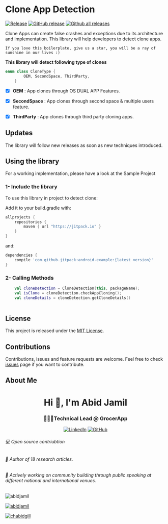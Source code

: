 # Clone App Detection
[![Release](https://jitpack.io/v/abidjamil/CloneAppDetection.svg)](https://jitpack.io/#abidjamil/CloneAppDetection)
[![GitHub release](https://img.shields.io/github/release/abidjamil/CloneAppDetection.svg)](https://GitHub.com/abidjamil/CloneAppDetection/releases/)
[![Github all releases](https://img.shields.io/github/downloads/abidjamil/CloneAppDetection/total.svg)](https://GitHub.com/abidjamil/CloneAppDetection/releases/)

Clone Apps can create false crashes and exceptions due to its architecture and implementation. This library will help developers to detect clone apps.
```
If you love this boilerplate, give us a star, you will be a ray of sunshine in our lives :)
```


**This library will detect following type of clones**
```kotlin
enum class CloneType {
        OEM, SecondSpace, ThirdParty,
    }
```
- [x] **OEM** : App clones through OS DUAL APP Features.
- [x] **SecondSpace** : App clones through second space & multiple users feature.
- [x] **ThirdParty** : App clones through third party cloning apps.


## Updates

The library will follow new releases as soon as new techniques introduced.


## Using the library
For a working implementation, please have a look at the Sample Project

### 1- Include the library
To use this library in project to detect clone:

Add it to your build.gradle with:
```gradle
allprojects {
    repositories {
        maven { url "https://jitpack.io" }
    }
}
```
and:

```gradle
dependencies {
    compile 'com.github.jitpack:android-example:{latest version}'
}
```


### 2- Calling Methods
```kotlin
    val cloneDetection = CloneDetection(this, packageName);
    val isClone = cloneDetection.checkAppCloning();
    val cloneDetails = cloneDetection.getCloneDetails()
    
```

## License

This project is released under the [MIT License](LICENSE).

## Contributions 
Contributions, issues and feature requests are welcome.
Feel free to check [issues](https://github.com/abidjamil/CloneAppDetection/issues "issues") page if you want to contribute.

## About Me

<h1 align="center">Hi 👋, I'm Abid Jamil</h1>
<h3 align="center">🧑🏽‍💻Technical Lead @ GrocerApp </h3>
<p align="center">
	<a href="https://www.linkedin.com/in/abidjamil"><img src="https://img.shields.io/badge/LinkedIn--_.svg?style=social&logo=linkedin" alt="LinkedIn"></a>  
  <a href="https://github.com/abidjamil"><img src="https://img.shields.io/github/followers/wajahatkarim3.svg?label=GitHub&style=social" alt="GitHub"></a>  
</p>
<h6>💻 Open source contriubtion </h6>
<h6>📝 Author of 18 research articles.</h6>
<h6>🎤 Actively working on community building through public speaking at different national and international venues.</h6>


<p align="left"> <img src="https://komarev.com/ghpvc/?username=abidjamil&label=Profile%20views&color=0e75b6&style=flat" alt="abidjamil" /> </p>

<p align="left"> <a href="https://github.com/ryo-ma/github-profile-trophy"><img src="https://github-profile-trophy.vercel.app/?username=abidjamil" alt="abidjamil" /></a> </p>

<p align="left"> <a href="https://twitter.com/chabidgill" target="blank"><img src="https://img.shields.io/twitter/follow/chabidgill?logo=twitter&style=for-the-badge" alt="chabidgill" /></a> </p>
